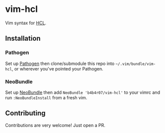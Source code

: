 # vim-hcl

Vim syntax for [HCL](https://github.com/hashicorp/hcl).

## Installation

### Pathogen

Set up [Pathogen](https://github.com/tpope/vim-pathogen) then clone/submodule this repo into `~/.vim/bundle/vim-hcl`, or wherever you've pointed your Pathogen.

### NeoBundle

Set up [NeoBundle](https://github.com/Shougo/neobundle.vim) then add `NeoBundle 'b4b4r07/vim-hcl'` to your vimrc and run `:NeoBundleInstall` from a fresh vim.

## Contributing

Contributions are very welcome! Just open a PR.
